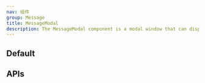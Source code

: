 ```yaml
---
nav: 组件
group: Message
title: MessageModal
description: The MessageModal component is a modal window that can display either a message in Markdown format or a message input field for editing the message.
---
```


## Default

<code src="./demos/index.tsx" center></code>

## APIs

<API></API>
